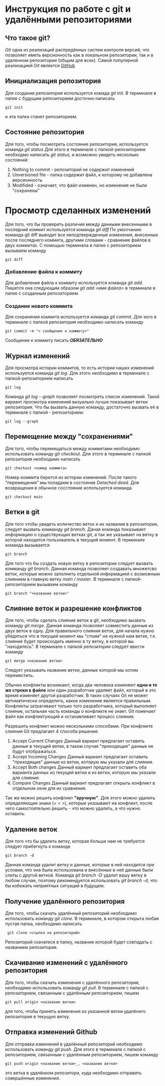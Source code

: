 # Инструкция по работе с git и удалёнными репозиториями

## Что такое git?

_Git_ одна из реализаций распредённых систем контроля версий, что позволяет иметь версионность как в локальном репозитории, так и в удаленном репозитории (общим для всех). Самой популярной реализацией _Git_ является [GitHub](https://github.com)

## Инициализация репозитория

Для создания репозитория используется комада _git init_. В терминале в папке с будущим репозиторием досточно написать

    git init

и эта папка станет репозиторием.

## Состояние репозитория

Для того, чтобы посмотреть состояние репозитория, используется команда _git status_ Для этого в терминале с папкой-репозиторием необходмо написать _git status_, и возможно увидеть несколько состояний:

1. Nothing to commit - репозиторий не содержит изменений
2. Unversioned file - папка содержит файл, к которому не добавлена версионность
3. Modifided - означает, что файл изменен, но изменения не были "сохранены"

# Просмотр сделанных изменений

Для того, что бы проверить различия между данными внесенными в последний коммит используется команда _git diff_ По умолчанию команда git diff выводит все неподтвержденные изменения, внесенные после последнего коммита, другими словами - сравнение файлов в двух коммитах. С помощью терминала в папке с репозиторием вызываем команду

    git diff

### Добавление файла к коммиту

Для добавления файла к коммиту используется команда _git add_. Пишется она следующим образом _git add <имя файла>_ в терминале в папке с созданным репозиторием.

### Создание нового коммита

Для сохранения коммита используется команда _git commit_. Для эого в терминале с папкой репозитория необходимо написать команду

    git commit -m "< сообщение к коммиту>"

Сообщение к коммиту писать **_ОБЯЗАТЕЛЬНО_**

## Журнал изменений

Для просмотра истории коммитов, то есть истории наших изменений используется команда _git log_. Для этого необходимо в терминале с папкой-репозиторием написать

    git log

Команда _git log --graph_ позволяет посмотреть список изменений. Такой вариант просмотра изменений визуально лучше показывает ветки репозитория. Что бы вызвать данную команду, достаточно вызвать её в терминале с папкой - репозиторием:

    git log --graph

## Перемещение между "сохранениями"

Для того, чтобы перемещаться между коммитами необходимо использовать команду _git checkout_. Для этого в терминале с папкой репозитория необходимо написать

    git checkout <номер коммита>

Номер коммита берется из истории изменений. После такого "перемещения" мы попадаем в состояние _Detached dead_. Для возвращения в обычное сосстояние используется команда

    git checkout main

## Ветки в git

Для того чтобы увидеть количество веток и их названия в репозитории, следует вызвать комманду _git branch_. Даная команда показывает информацию о существующих ветках git, а так же указывает на ветку в которой находится пользователь в текущий момент. В терминале команда вызывается

    git branch

Для того что бы создать новую ветку в репозитории следует вызвать комманду _git branch_. Данная команда позволяет создавать множетсво веток, которые можно заполнить отдельной информацией с возможным слиянием в главную ветку _main / master_. В терминале с папкой-репозиторием вызываем команду

    git branch "<название ветки>"

## Слияние веток и разрешение конфликтов

Для того, чтобы сделать слияние веток в git, необходимо вызвать команду _git merge_. Данная команда позволяет совместить данные из двух веток в одну. Для правильного слияния веток, для начала нужно убедиться что в текущий момент мы "стоим" на нужной нам ветке, т.к. слияние будет происходить именно в ту ветку, в которой вы "находитесь". В терминале с папкой репозитория следует ввести команду

    git merge <название ветки>

Следует указывать название ветки, данные которой мы хотим переместить.

Обычно конфликты возникают, когда два человека изменяют **одни и те же строки в файле** или один разработчик удаляет файл, который в это время изменяет другой разработчик. В таких случаях Git не может автоматически определить, какое изменение является правильным. Конфликты затрагивают только того разработчика, который выполняет слияние, остальная часть команды о конфликте не знает. Git помечает файл как конфликтующий и останавливает процесс слияния.

Разрешить конфликт можно несколькими способами. При конфликте слияния Git предлагает 4 способа решения:

1. Accept Current Changes Данный вариант предлагает оставить данные в текущей ветке, в таком случае "приходящие" данные не будут отображаться.
2. Accept Incoming Changes Данный вариант предлагает оставить "приходящие" данные из ветки, которую мы указали для слияния.
3. Accept Both changes Данный вариант предлагает оставить оба варианта данных из текущей ветки и из ветки, которую мы указали для слияния.
4. Compare Changes Данный вариант предлагает открыть конфликт в отдельном окне для их сравнения.

Так же можно решить конфликт **"вручную"**. Для этого можно удалить определяющие знаки (_=_ _<_ _>_), которые указывают на конфликт, после чего самостоятельно решить - что можно удалить, а что нужно оставить.

## Удаление веток

Для того что бы удалить ветку, которая больше нам не требуется следует прибегнуть к команде

    git branch -d

Данная команда удалит ветку и данные, которые в ней находится при условии, что она была использована и внесённые в неё данные были слиты с другой веткой. Команда _git branch -D_ удалит вашу ветку в любом случае, поэтому рекомендуется использовать _git branch -d_, что бы избежать неприятных ситуаций в будущем.

## Получение удалённого репозитория

Для того, чтобы скачать удалённый репозиторий необходимо использовать команду _git clone_. В терминале, в котором открыта любая пустая папка, необходимо написать

     git clone <ссылка на репозиторий>

Репозиторий скачатеся в папку, название которой будет совпадать с названием репозитория.

## Скачивание изменений с удалённого репозитория

Для того, чтобы скачать изменения с удалённого репозитория, необходимо использовать команду _git pull_. В терминале с папкой с репозиторием, связанным с удалённым репозиторием, пишем

    git pull origin <название ветки>

для того, чтобы принять изменения из указанной ветки удалённго репозитория в текущую ветку.

## Отправка изменений Github

Для отправки изменений в удалённый репозиторий необходимо использовать команду _git push_. Для этого в терминале с папкой с репозиторием, связанным с удалённым репозиторием, пишем команду

    git push origin <название ветки>_, <название ветки>

это ветка в удалённом репозитори, куда необходимо отправить совершённые изменения.
